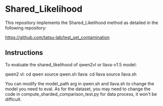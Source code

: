 # Shared_Likelihood

This repository implements the Shared_Likelihood method as detailed in the following repository:

https://github.com/tatsu-lab/test_set_contamination

## Instructions
To evaluate the shared_likelihood of qwen2vl or llava-v1.5 model:

qwen2 vl: 
cd qwen
source qwen.sh
llava:
cd llava
source llava.sh

You can modify the model_path arg in qwen.sh and llava.sh to change the model you need to eval.
As for the dataset, you may need to change the code in compute_sharded_comparison_test.py for data process, it won't be difficult.

